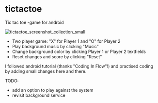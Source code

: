 # tictactoe
Tic tac toe -game for android

![tictactoe_screenshot_collection_small](https://user-images.githubusercontent.com/50943581/58241224-349e6a00-7d55-11e9-80e8-8bbf7f25ec17.png)

- Two player game: "X" for Player 1 and "O" for Player 2
- Play background music by clicking "Music"
- Change background color by clicking Player 1 or Player 2 textfields
- Reset changes and score by clicking "Reset"

I followed android tutorial (thanks "Coding In Flow"!) and practised coding by adding small changes here and there.

TODO:
- add an option to play against the system
- revisit background service
